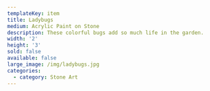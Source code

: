 ```yaml
---
templateKey: item
title: Ladybugs
medium: Acrylic Paint on Stone
description: These colorful bugs add so much life in the garden.
width: '2'
height: '3'
sold: false
available: false
large_image: /img/ladybugs.jpg
categories:
  - category: Stone Art
---
```


